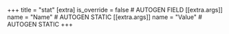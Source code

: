 +++
title = "stat"
[extra]
is_override = false # AUTOGEN FIELD
[[extra.args]]
name = "Name" # AUTOGEN STATIC
[[extra.args]]
name = "Value" # AUTOGEN STATIC
+++